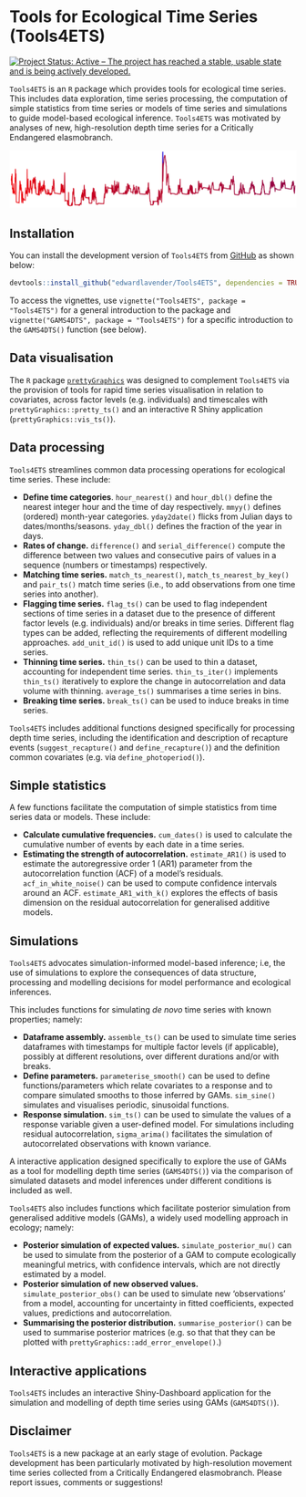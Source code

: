 
# Tools for Ecological Time Series (Tools4ETS)

[![Project Status: Active – The project has reached a stable, usable
state and is being actively
developed.](https://www.repostatus.org/badges/latest/active.svg)](https://www.repostatus.org/#active)

`Tools4ETS` is an `R` package which provides tools for ecological time
series. This includes data exploration, time series processing, the
computation of simple statistics from time series or models of time
series and simulations to guide model-based ecological inference.
`Tools4ETS` was motivated by analyses of new, high-resolution depth time
series for a Critically Endangered elasmobranch.

<img src="vignettes/Tools4ETS_README_fig.png"/>

## Installation

You can install the development version of `Tools4ETS` from
[GitHub](https://github.com) as shown below:

``` r
devtools::install_github("edwardlavender/Tools4ETS", dependencies = TRUE, build_vignette = TRUE)
```

To access the vignettes, use `vignette("Tools4ETS", package =
"Tools4ETS")` for a general introduction to the package and
`vignette("GAMS4DTS", package = "Tools4ETS")` for a specific
introduction to the `GAMS4DTS()` function (see below).

## Data visualisation

The `R` package
[`prettyGraphics`](https://github.com/edwardlavender/prettyGraphics) was
designed to complement `Tools4ETS` via the provision of tools for rapid
time series visualisation in relation to covariates, across factor
levels (e.g. individuals) and timescales with
`prettyGraphics::pretty_ts()` and an interactive R Shiny application
(`prettyGraphics::vis_ts()`).

## Data processing

`Tools4ETS` streamlines common data processing operations for ecological
time series. These include:

  - **Define time categories**. `hour_nearest()` and `hour_dbl()` define
    the nearest integer hour and the time of day respectively. `mmyy()`
    defines (ordered) month-year categories. `yday2date()` flicks from
    Julian days to dates/months/seasons. `yday_dbl()` defines the
    fraction of the year in days.
  - **Rates of change.** `difference()` and `serial_difference()`
    compute the difference between two values and consecutive pairs of
    values in a sequence (numbers or timestamps) respectively.
  - **Matching time series.** `match_ts_nearest()`,
    `match_ts_nearest_by_key()` and `pair_ts()` match time series (i.e.,
    to add observations from one time series into another).  
  - **Flagging time series.** `flag_ts()` can be used to flag
    independent sections of time series in a dataset due to the presence
    of different factor levels (e.g. individuals) and/or breaks in time
    series. Different flag types can be added, reflecting the
    requirements of different modelling approaches. `add_unit_id()` is
    used to add unique unit IDs to a time series.
  - **Thinning time series.** `thin_ts()` can be used to thin a dataset,
    accounting for independent time series. `thin_ts_iter()` implements
    `thin_ts()` iteratively to explore the change in autocorrelation and
    data volume with thinning. `average_ts()` summarises a time series
    in bins.
  - **Breaking time series.** `break_ts()` can be used to induce breaks
    in time series.

`Tools4ETS` includes additional functions designed specifically for
processing depth time series, including the identification and
description of recapture events (`suggest_recapture()` and
`define_recapture()`) and the definition common covariates (e.g. via
`define_photoperiod()`).

## Simple statistics

A few functions facilitate the computation of simple statistics from
time series data or models. These include:

  - **Calculate cumulative frequencies.** `cum_dates()` is used to
    calculate the cumulative number of events by each date in a time
    series.
  - **Estimating the strength of autocorrelation.** `estimate_AR1()` is
    used to estimate the autoregressive order 1 (AR1) parameter from the
    autocorrelation function (ACF) of a model’s residuals.
    `acf_in_white_noise()` can be used to compute confidence intervals
    around an ACF. `estimate_AR1_with_k()` explores the effects of basis
    dimension on the residual autocorrelation for generalised additive
    models.

## Simulations

`Tools4ETS` advocates simulation-informed model-based inference; i.e,
the use of simulations to explore the consequences of data structure,
processing and modelling decisions for model performance and ecological
inferences.

This includes functions for simulating *de novo* time series with known
properties; namely:

  - **Dataframe assembly.** `assemble_ts()` can be used to simulate time
    series dataframes with timestamps for multiple factor levels (if
    applicable), possibly at different resolutions, over different
    durations and/or with breaks.
  - **Define parameters.** `parameterise_smooth()` can be used to define
    functions/parameters which relate covariates to a response and to
    compare simulated smooths to those inferred by GAMs. `sim_sine()`
    simulates and visualises periodic, sinusoidal functions.
  - **Response simulation.** `sim_ts()` can be used to simulate the
    values of a response variable given a user-defined model. For
    simulations including residual autocorrelation, `sigma_arima()`
    facilitates the simulation of autocorrelated observations with known
    variance.

A interactive application designed specifically to explore the use of
GAMs as a tool for modelling depth time series (`GAMS4DTS()`) via the
comparison of simulated datasets and model inferences under different
conditions is included as well.

`Tools4ETS` also includes functions which facilitate posterior
simulation from generalised additive models (GAMs), a widely used
modelling approach in ecology; namely:

  - **Posterior simulation of expected values.**
    `simulate_posterior_mu()` can be used to simulate from the posterior
    of a GAM to compute ecologically meaningful metrics, with confidence
    intervals, which are not directly estimated by a model.
  - **Posterior simulation of new observed values.**
    `simulate_posterior_obs()` can be used to simulate new
    ‘observations’ from a model, accounting for uncertainty in
    fitted coefficients, expected values, predictions and
    autocorrelation.
  - **Summarising the posterior distribution.** `summarise_posterior()`
    can be used to summarise posterior matrices (e.g. so that that they
    can be plotted with `prettyGraphics::add_error_envelope()`.)

## Interactive applications

`Tools4ETS` includes an interactive Shiny-Dashboard application for the
simulation and modelling of depth time series using GAMs (`GAMS4DTS()`).

## Disclaimer

`Tools4ETS` is a new package at an early stage of evolution. Package
development has been particularly motivated by high-resolution movement
time series collected from a Critically Endangered elasmobranch. Please
report issues, comments or suggestions\!
